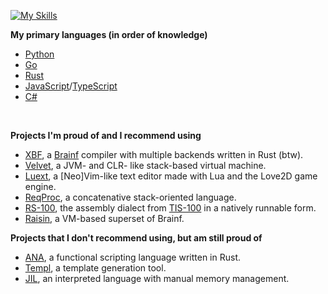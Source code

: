 [![My Skills](https://skillicons.dev/icons?i=py,js,html,css,cs,rust,git,lua,neovim,vscode,apple,windows,npm,nodejs,idea,rider,c,cpp,zig,java,blender)](https://skillicons.dev)
<br>

<!--
what are you doing snooping around in here?
-->
**My primary languages (in order of knowledge)**
- [Python](https://www.python.org)
- [Go](https://go.dev)
- [Rust](https://www.rust-lang.org)
- [JavaScript](https://en.m.wikipedia.org/wiki/JavaScript)/[TypeScript](https://en.m.wikipedia.org/wiki/TypeScript)
- [C#](https://en.wikipedia.org/wiki/C_Sharp_(programming_language))

<br>

**Projects I'm proud of and I recommend using**
* [XBF](<https://github.com/voidwyrm-2/xbf>), a [Brainf](<https://en.wikipedia.org/wiki/Brainfuck>) compiler with multiple backends written in Rust (btw).
* [Velvet](<https://github.com/voidwyrm-2/velvet-vm>), a JVM- and CLR- like stack-based virtual machine.
* [Luext](<https://github.com/voidwyrm-2/luext>), a [Neo]Vim-like text editor made with Lua and the Love2D game engine.
* [ReqProc](<https://github.com/voidwyrm-2/reqproc>), a concatenative stack-oriented language.
* [RS-100](<https://github.com/voidwyrm-2/rs-100>), the assembly dialect from [TIS-100](<https://www.zachtronics.com/tis-100/>) in a natively runnable form.
* [Raisin](<https://github.com/voidwyrm-2/raisin>), a VM-based superset of Brainf.

**Projects that I don't recommend using, but am still proud of**
* [ANA](<https://github.com/voidwyrm-2/ana>), a functional scripting language written in Rust.
* [Templ](<https://github.com/voidwyrm-2/templ>), a template generation tool.
* [JIL](<https://github.com/voidwyrm-2/reqproc>), an interpreted language with manual memory management.